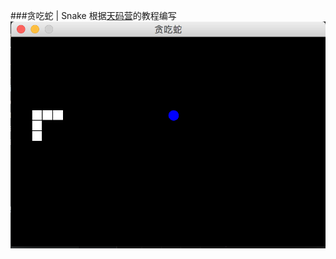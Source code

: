 ###贪吃蛇 | Snake
根据[天码营](https://course.tianmaying.com/java-snake)的教程编写
![Snake Demo](demo/screenshot.png)